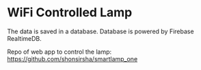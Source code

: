 # WiFi Controlled Lamp

The data is saved in a database. Database is powered by Firebase RealtimeDB.

Repo of web app to control the lamp: https://github.com/shonsirsha/smartlamp_one
